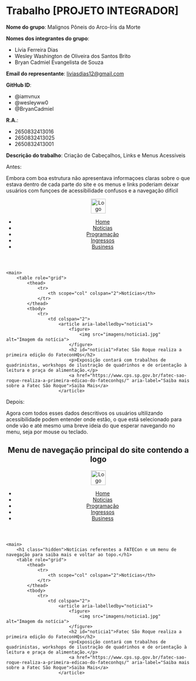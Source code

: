 # Trabalho [PROJETO INTEGRADOR]

**Nome do grupo**: Malignos Pôneis do Arco-Íris da Morte

**Nomes dos integrantes do grupo**:

- Lívia Ferreira Dias
- Wesley Washington de Oliveira dos Santos Brito
- Bryan Cadmiel Evangelista de Souza

**Email do representante**: liviasdias12@gmail.com

**GitHub ID**:
- @iamvnux
- @wesleyww0
- @BryanCadmiel

**R.A.**:
- 2650832413016
- 2650832413025
- 2650832413001

**Descrição do trabalho**:
Criação de Cabeçalhos, Links e Menus
Acessíveis

Antes: 


Embora com boa estrutura não apresentava informaçoes claras sobre o que estava dentro de cada parte do site e os menus e links poderiam deixar usuários com funçoes de acessibilidade confusos e a navegação difícil
<header>
        <nav aria-label="Menu principal">
            <a href="#" aria-label="Página inicial">
                <img src="imagens/logoHeader.png" alt="Logo" height="40">
            </a>
            <ul>
                <li><a href="index.php">Home</a></li>
                <li><a href="noticias.php">Notícias</a></li>
                <li><a href="programacao.php">Programação</a></li>
                <li><a href="ingressos.php">Ingressos</a></li>
                <li><a href="business.php">Business</a></li>
            </ul>
        </nav>
    </header>

    <main>
        <table role="grid">
            <thead>
                <tr>
                    <th scope="col" colspan="2">Notícias</th>
                </tr>
            </thead>
            <tbody>
                <tr>
                    <td colspan="2">
                        <article aria-labelledby="noticia1">
                            <figure>
                                <img src="imagens/noticia1.jpg" alt="Imagem da notícia">
                            </figure>
                            <h2 id="noticia1">Fatec São Roque realiza a primeira edição do FateconHQs</h2>
                            <p>Exposição contará com trabalhos de quadrinistas, workshops de ilustração de quadrinhos e de orientação à leitura e praça de alimentação.</p>
                            <a href="https://www.cps.sp.gov.br/fatec-sao-roque-realiza-a-primeira-edicao-do-fateconhqs/" aria-label="Saiba mais sobre a Fatec São Roque">Saiba Mais</a>
                        </article>

Depois:


Agora com todos esses dados descritivos os usuários ultilizando acessibilidade podem entender onde estão, o que está selecionado para onde vão e até mesmo uma breve ideia do que esperar navegando no menu, seja por mouse ou teclado.
<header>
        <h2 class="hidden">Menu de navegação principal do site contendo a logo</h2>
        <nav aria-label="Menu principal">
            <a href="#" aria-label="Página inicial">
                <img src="imagens/logoHeader.png" alt="Logo" height="40">
            </a>
            <ul>
                <li><a href="index.php" aria-label="Ir Para Página Home">Home</a></li>
                <li><a href="noticias.php" aria-label="Ir Para página de notícias">Noticias</a></li>
                <li><a href="programacao.php" aria-label="Ir Para página de programação do evento">Programação</a></li>
                <li><a href="ingressos.php" aria-label="Ir Para Página de Ingressos">Ingressos</a></li>
                <li><a href="business.php" aria-label="Ir para a página Business para quem deseja expor, patrocinar ou ter uma parceria com a FATECon poder entender os benefícios de estar envolvido com este tipo de evento e entrar em contato">Business</a></li>
            </ul>
        </nav>
    </header>

    <main>
        <h1 class="hidden">Notícias referentes a FATECon e um menu de navegação para saiba mais e voltar ao topo.</h1>
        <table role="grid">
            <thead>
                <tr>
                    <th scope="col" colspan="2">Notícias</th>
                </tr>
            </thead>
            <tbody>
                <tr>
                    <td colspan="2">
                        <article aria-labelledby="noticia1">
                            <figure>
                                <img src="imagens/noticia1.jpg" alt="Imagem da notícia">
                            </figure>
                            <h2 id="noticia1">Fatec São Roque realiza a primeira edição do FateconHQs</h2>
                            <p>Exposição contará com trabalhos de quadrinistas, workshops de ilustração de quadrinhos e de orientação à leitura e praça de alimentação.</p>
                            <a href="https://www.cps.sp.gov.br/fatec-sao-roque-realiza-a-primeira-edicao-do-fateconhqs/" aria-label="Saiba mais sobre a Fatec São Roque">Saiba Mais</a>
                        </article>